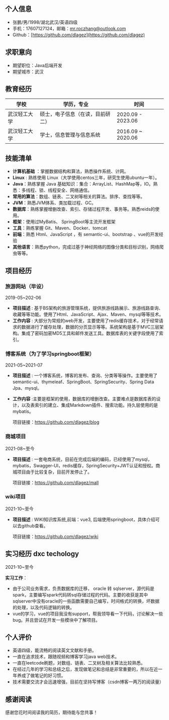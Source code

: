 ## 个人信息

- 张鹏/男/1998/湖北武汉/英语四级
- 手机：17607127124，邮箱：mr.roczhang@outlook.com
- Github：[https://github.com/dlagez](https://github.com/dlagez)

## 求职意向

- 期望职位：Java后端开发
- 期望城市：武汉

## 教育经历

| 学校         | 学历，专业                       | 时间              |
| ------------ | -------------------------------- | ----------------- |
| 武汉轻工大学 | 硕士，电子信息（在读，目前研二） | 2020.09 - 2023.06 |
| 武汉轻工大学 | 学士，信息管理与信息系统         | 2016.09 ~ 2020.06 |


## 技能清单

- **计算机基础** ：掌握数据结构和算法，熟悉操作系统、计网。
- **Linux** : 熟练使用 Linux（大学使用centos三年，研究生使用ubuntu一年）。
- **Java**：熟练掌握 Java 基础知识：集合：ArrayList、HashMap等，IO。熟悉：多线程、锁、线程安全、网络通信。
- **常用的算法**：数组、链表、二叉树等相关的算法。排序、查找等等。
- **JVM**：熟悉JVM体系、类加载过程、GC。
- **数据库**：熟练掌握增删改查、索引、存储过程开发、事务等。熟悉reids的使用。
- **框架**：使用过MyBatis、 SpringBoot等主流开发框架
- **工具**：熟练掌握 Git、Maven、Docker、tomcat
- **前端**：熟悉 Html、JavaScript ，有 semantic-ui、bootstrap 、vue的开发经验
- **其他语言**：熟悉python，完成过基于神经网络的图像分类和目标识别，网络爬虫等等。

## 项目经历 

### 旅游网站（毕设）

2019-05~202-06 

- **项目描述** : 基于BS架构的旅游管理系统，提供旅游线路展示、旅游线路查询、收藏等等功能。使用了Html、JavaScript、Ajax、Maven、mysql等等技术。
- **工作内容** : 大部分为常规的web开发，主要使用了redis缓存技术，对于经常请求的数据进行了缓存处理，数据的分页显示等等。系统架构是基于MVC三层架构。集成了密码加密MD5工具和邮件发送工具。数据库表的关键字段使用了索引。

### 博客系统（为了学习springboot框架）

2021-05~2021-07  

- **项目描述** : 一个博客系统，博客的发布、查询、分类等等操作。主要使用了semantic-ui、thymeleaf、SpringBoot、SpringSecurity、Spring Data Jpa、mysql。

- **工作内容** :主要是框架的使用，数据库的增删改查。主要难点是数据库表的设计，以及表索引的建立、集成Markdown插件、搜索功能。持久层使用的是mybatis。

  项目链接：https://github.com/dlagez/blog

### 商城项目

2021-08~至今  

- **项目描述** : 一套电商系统，目前在完成后端的编码，已经使用了mysql，mybatis，Swagger-UI，redis缓存，SpringSecurity+JWT认证和授权。商城项目由于比较复杂，目前开发停止了。

  项目链接：https://github.com/dlagez/mall

### wiki项目

2021-10~至今  

- **项目描述** : WIKI知识库系统,前端：vue3, 后端使用springboot，具体介绍可以去github查看。

  项目链接：https://github.com/dlagez/wiki

## 实习经历 dxc techology

2021-10~至今   

**实习工作**：

- 由于公司业务需求，负责数据库的迁移， oracle 转 sqlserver，源代码是spark，主要编写spark代码转sql存储过程的代码。主要的收获是其中sqlserver中没有oracle的一些函数需要自己编写，时间格式的转换，坏数据的处理，以及代码逻辑的转换。
- vue的学习，vue的项目我没有support，帮我领导看一下代码，讨论解决一些bug。并且尝试在开发一些模块中了解项目。

## 个人评价

- 英语四级，能流畅的阅读英文文献和手册。
- 一直在追求技术，跟随视频和博客学习java web技术。
- 一直在leetcode刷题，对数组、链表、二叉树及相关算法比较熟悉。
- 在经过几年的学习和总结之后，发现做笔记和总结是非常重要的，所以在近一年养成了做笔记的好习惯。
- 技术需要交流才会迅速增强，目前在坚持写博客（csdn博客一两万的阅读量）

## 感谢阅读

感谢您花时间阅读我的简历，期待能与您共事！

